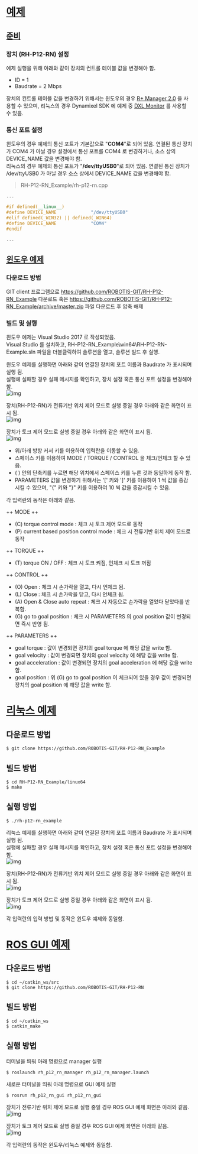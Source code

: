 # [예제](#예제)

## [준비](#준비)

### 장치 (RH-P12-RN) 설정

예제 실행을 위해 아래와 같이 장치의 컨트롤 테이블 값을 변경해야 함.
* ID = 1
* Baudrate = 2 Mbps

장치의 컨트롤 테이블 값을 변경하기 위해서는 윈도우의 경우 [R+ Manager 2.0](http://emanual.robotis.com/docs/en/software/rplus2/manager/) 을
사용할 수 있으며, 리눅스의 경우 Dynamixel SDK 에 예제 중 [DXL Monitor](http://emanual.robotis.com/docs/en/software/dynamixel/dynamixel_sdk/sample_code/cpp_dxl_monitor/#cpp-dxl-monitor) 를 사용할 수 있음.

### 통신 포트 설정
윈도우의 경우 예제의 통신 포트가 기본값으로 "**COM4**"로 되어 있음.
연결된 통신 장치가 COM4 가 아닐 경우 설정에서 통신 포트를 COM4 로 변경하거나,
소스 상의 DEVICE_NAME 값을 변경해야 함.  
리눅스의 경우 예제의 통신 포트가 "**/dev/ttyUSB0**"로 되어 있음.
연결된 통신 장치가 /dev/ttyUSB0 가 아닐 경우 소스 상에서 DEVICE_NAME 값을 변경해야 함.

> RH-P12-RN_Example/rh-p12-rn.cpp

```cpp
...

#if defined(__linux__)
#define DEVICE_NAME             "/dev/ttyUSB0"
#elif defined(_WIN32) || defined(_WIN64)
#define DEVICE_NAME             "COM4"
#endif

...
```

## [윈도우 예제](#윈도우-예제)

### 다운로드 방법
GIT client 프로그램으로 https://github.com/ROBOTIS-GIT/RH-P12-RN_Example 다운로드 혹은
https://github.com/ROBOTIS-GIT/RH-P12-RN_Example/archive/master.zip 파일 다운로드 후 압축 해제

### 빌드 및 실행
윈도우 예제는 Visual Studio 2017 로 작성되었음.  
Visual Studio 를 설치하고, RH-P12-RN_Example\win64\RH-P12-RN-Example.sln 파일을 더블클릭하여 솔루션을 열고, 솔루션 빌드 후 실행.

윈도우 예제를 실행하면 아래와 같이 연결된 장치의 포트 이름과 Baudrate 가 표시되며 실행 됨.  
실행에 실패할 경우 실패 메시지를 확인하고, 장치 설정 혹은 통신 포트 설정을 변경해야 함.  
![img](/assets/images/platform/rh_p12_rn/windows_example_run.png)

장치(RH-P12-RN)가 전류기반 위치 제어 모드로 실행 중일 경우 아래와 같은 화면이 표시 됨.  
![img](/assets/images/platform/rh_p12_rn/windows_example_position_mode.png)

장치가 토크 제어 모드로 실행 중일 경우 아래와 같은 화면이 표시 됨.  
![img](/assets/images/platform/rh_p12_rn/windows_example_torque_mode.png)

- 위/아래 방향 커서 키를 이용하여 입력란을 이동할 수 있음.  
- 스페이스 키를 이용하여 MODE / TORQUE / CONTROL 을 체크/언체크 할 수 있음.  
- ( ) 안의 단축키를 누르면 해당 위치에서 스페이스 키를 누른 것과 동일하게 동작 함.  
- PARAMETERS 값을 변경하기 위해서는 '[' 키와 ']' 키를 이용하여 1 씩 값을 증감시킬 수 있으며, "{" 키와 "}" 키를 이용하여 10 씩 값을 증감시킬 수 있음.  

각 입력란의 동작은 아래와 같음.

++ MODE ++
* (C) torque control mode : 체크 시 토크 제어 모드로 동작
* (P) current based position control mode : 체크 시 전류기반 위치 제어 모드로 동작

++ TORQUE ++
* (T) torque ON / OFF : 체크 시 토크 켜짐, 언체크 시 토크 꺼짐

++ CONTROL ++
* (O) Open : 체크 시 손가락을 열고, 다시 언체크 됨.
* (L) Close : 체크 시 손가락을 닫고, 다시 언체크 됨.
* (A) Open & Close auto repeat : 체크 시 자동으로 손가락을 열었다 닫았다를 반복함.
* (G) go to goal position : 체크 시 PARAMETERS 의 goal position 값이 변경되면 즉시 반영 됨.

++ PARAMETERS ++
* goal torque : 값이 변경되면 장치의 goal torque 에 해당 값을 write 함.
* goal velocity : 값이 변경되면 장치의 goal velocity 에 해당 값을 write 함.
* goal acceleration : 값이 변경되면 장치의 goal acceleration 에 해당 값을 write 함.
* goal position : 위 (G) go to goal position 이 체크되어 있을 경우 값이 변경되면 장치의 goal position 에 해당 값을 write 함.


# [리눅스 예제](#리눅스-예제)

## 다운로드 방법
```
$ git clone https://github.com/ROBOTIS-GIT/RH-P12-RN_Example
```

## 빌드 방법
```
$ cd RH-P12-RN_Example/linux64
$ make
```

## 실행 방법
```
$ ./rh-p12-rn_example
```

리눅스 예제를 실행하면 아래와 같이 연결된 장치의 포트 이름과 Baudrate 가 표시되며 실행 됨.  
실행에 실패할 경우 실패 메시지를 확인하고, 장치 설정 혹은 통신 포트 설정을 변경해야 함.  
![img](/assets/images/platform/rh_p12_rn/linux_example_run.png)

장치(RH-P12-RN)가 전류기반 위치 제어 모드로 실행 중일 경우 아래와 같은 화면이 표시 됨.  
![img](/assets/images/platform/rh_p12_rn/linux_example_position_mode.png)

장치가 토크 제어 모드로 실행 중일 경우 아래와 같은 화면이 표시 됨.  
![img](/assets/images/platform/rh_p12_rn/linux_example_torque_mode.png)

각 입력란의 입력 방법 및 동작은 윈도우 예제와 동일함.


# [ROS GUI 예제](#ROS-GUI-예제)

## 다운로드 방법
```
$ cd ~/catkin_ws/src
$ git clone https://github.com/ROBOTIS-GIT/RH-P12-RN
```

## 빌드 방법
```
$ cd ~/catkin_ws
$ catkin_make
```

## 실행 방법
터미널을 띄워 아래 명령으로 manager 실행
```
$ roslaunch rh_p12_rn_manager rh_p12_rn_manager.launch
```
새로운 터미널을 띄워 아래 명령으로 GUI 예제 실행
```
$ rosrun rh_p12_rn_gui rh_p12_rn_gui
```

장치가 전류기반 위치 제어 모드로 실행 중일 경우 ROS GUI 예제 화면은 아래와 같음.  
![img](/assets/images/platform/rh_p12_rn/ros_example_position_mode.png)

장치가 토크 제어 모드로 실행 중일 경우 ROS GUI 예제 화면은 아래와 같음.  
![img](/assets/images/platform/rh_p12_rn/ros_example_torque_mode.png)

각 입력란의 동작은 윈도우/리눅스 예제와 동일함.
